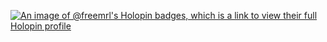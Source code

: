 [![An image of @freemrl's Holopin badges, which is a link to view their full Holopin profile](https://holopin.me/freemrl)](https://holopin.io/@freemrl)

<script src="https://platform.linkedin.com/badges/js/profile.js" async defer type="text/javascript"></script>

<!--
**FreemRL/FreemRL** is a ✨ _special_ ✨ repository because its `README.md` (this file) appears on your GitHub profile.

Here are some ideas to get you started:

- 🔭 I’m currently working on ...
- 🌱 I’m currently learning ...
- 👯 I’m looking to collaborate on ...
- 🤔 I’m looking for help with ...
- 💬 Ask me about ...
- 📫 How to reach me: ...
- 😄 Pronouns: ...
- ⚡ Fun fact: ...
-->
